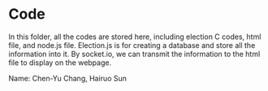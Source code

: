 # Code

In this folder, all the codes are stored here, including election C codes, html file, and node.js file. Election.js is for creating a database and store all the information into it. By socket.io, we can transmit the information to the html file to display on the webpage.

Name: Chen-Yu Chang, Hairuo Sun
